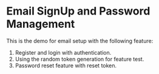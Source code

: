 # Email SignUp and Password Management

This is the demo for email setup with the following feature:
1. Register and login with authentication.
2. Using the random token generation for feature test.
3. Password reset feature with reset token.
